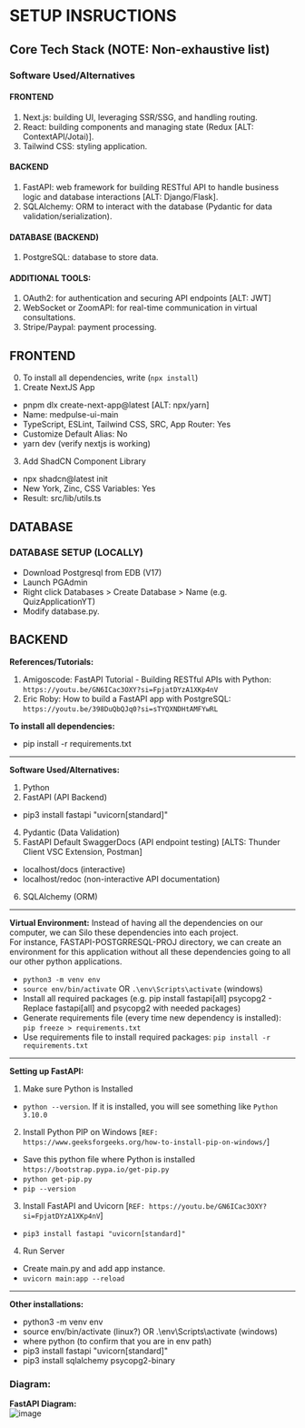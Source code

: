# SETUP INSRUCTIONS

## Core Tech Stack (NOTE: Non-exhaustive list)
### Software Used/Alternatives 
#### FRONTEND
1) Next.js: building UI, leveraging SSR/SSG, and handling routing.
2) React: building components and managing state (Redux [ALT: ContextAPI/Jotai)].
3) Tailwind CSS: styling application.
#### BACKEND
1) FastAPI: web framework for building RESTful API to handle business logic and database interactions [ALT: Django/Flask].
2) SQLAlchemy: ORM to interact with the database (Pydantic for data validation/serialization).
#### DATABASE (BACKEND) 
1) PostgreSQL: database to store data.
#### ADDITIONAL TOOLS:
1) OAuth2: for authentication and securing API endpoints [ALT: JWT]
2) WebSocket or ZoomAPI: for real-time communication in virtual consultations.
3) Stripe/Paypal: payment processing. 

## FRONTEND
0) To install all dependencies, write (`npx install`)
1) Create NextJS App
- pnpm dlx create-next-app@latest [ALT: npx/yarn]
- Name: medpulse-ui-main
- TypeScript, ESLint, Tailwind CSS, SRC, App Router: Yes
- Customize Default Alias: No
- yarn dev (verify nextjs is working) 
3) Add ShadCN Component Library
- npx shadcn@latest init
- New York, Zinc, CSS Variables: Yes
- Result: src/lib/utils.ts


## DATABASE 
### DATABASE SETUP (LOCALLY)
- Download Postgresql from EDB (V17)
- Launch PGAdmin
- Right click Databases > Create Database > Name (e.g. QuizApplicationYT)
- Modify database.py.

## BACKEND
**References/Tutorials:**
1) Amigoscode: FastAPI Tutorial - Building RESTful APIs with Python: `https://youtu.be/GN6ICac3OXY?si=FpjatDYzA1XKp4nV`
2) Eric Roby: How to build a FastAPI app with PostgreSQL: `https://youtu.be/398DuQbQJq0?si=sTYQXNDHtAMFYwRL`

**To install all dependencies:**
- pip install -r requirements.txt

---

**Software Used/Alternatives:**
1) Python
2) FastAPI (API Backend)
- pip3 install fastapi "uvicorn[standard]"
4) Pydantic (Data Validation)
5) FastAPI Default SwaggerDocs (API endpoint testing) [ALTS: Thunder Client VSC Extension, Postman]
- localhost/docs (interactive)
- localhost/redoc (non-interactive API documentation)
6) SQLAlchemy (ORM)

---

**Virtual Environment:**
Instead of having all the dependencies on our computer, we can Silo these dependencies into each project. <br>
For instance, FASTAPI-POSTGRRESQL-PROJ directory, we can create an environment for this application without all these dependencies going to all our other python applications.
- `python3 -m venv env`
- `source env/bin/activate` OR `.\env\Scripts\activate` (windows)
- Install all required packages (e.g. pip install fastapi[all] psycopg2 - Replace fastapi[all] and psycopg2 with needed packages)
- Generate requirements file (every time new dependency is installed): `pip freeze > requirements.txt`
- Use requirements file to install required packages: `pip install -r requirements.txt`

---

**Setting up FastAPI:**
1) Make sure Python is Installed
  - `python --version`. If it is installed, you will see something like `Python 3.10.0`
2) Install Python PIP on Windows [`REF: https://www.geeksforgeeks.org/how-to-install-pip-on-windows/`]
- Save this python file where Python is installed `https://bootstrap.pypa.io/get-pip.py`
- `python get-pip.py`
- `pip --version`
3) Install FastAPI and Uvicorn [`REF: https://youtu.be/GN6ICac3OXY?si=FpjatDYzA1XKp4nV`]
- `pip3 install fastapi "uvicorn[standard]"`
4) Run Server
- Create main.py and add app instance.
- `uvicorn main:app --reload`

---

**Other installations:**
- python3 -m venv env
- source env/bin/activate (linux?) OR .\env\Scripts\activate (windows)
- where python (to confirm that you are in env path)
- pip3 install fastapi "uvicorn[standard]"
- pip3 install sqlalchemy psycopg2-binary


### Diagram: 
**FastAPI Diagram:** <br>
![image](https://github.com/user-attachments/assets/df6d5ef2-7907-4824-add7-568b614569f5)
